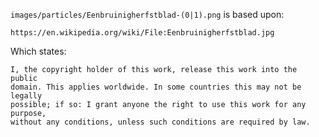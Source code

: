 `images/particles/Eenbruinigherfstblad-(0|1).png` is based upon:

    https://en.wikipedia.org/wiki/File:Eenbruinigherfstblad.jpg

Which states:

    I, the copyright holder of this work, release this work into the public
    domain. This applies worldwide. In some countries this may not be legally
    possible; if so: I grant anyone the right to use this work for any purpose,
    without any conditions, unless such conditions are required by law.
